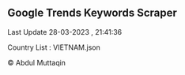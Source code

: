 

## Google Trends Keywords Scraper 
 
Last Update 28-03-2023 , 21:41:36

Country List :
VIETNAM.json



© Abdul Muttaqin 
